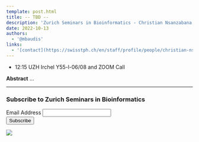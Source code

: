 ```yaml
---
template: post.html
title: -- TBD --
description: 'Zurich Seminars in Bioinformatics - Christian Nsanzabana'
date: 2022-10-13
authors:
  - '@mbaudis'
links:
  - '[contact](https://swisstph.ch/en/staff/profile/people/christian-nsanzabana/)'
---
```


* 12:15 UZH Irchel Y55-l-06/08 and ZOOM Call

**Abstract** ...

<!--more-->


---

<!-- Begin Mailchimp Signup Form -->
<link href="//cdn-images.mailchimp.com/embedcode/classic-071822.css" rel="stylesheet" type="text/css">
<style type="text/css">
</style>
<div id="mc_embed_signup">
    <form action="https://compbiozurich.us4.list-manage.com/subscribe/post?u=0141fde44f8e02ca53020666b&amp;id=3a49cab6bf&amp;f_id=003381e8f0" method="post" id="mc-embedded-subscribe-form" name="mc-embedded-subscribe-form" class="validate" target="_blank" novalidate>
        <div id="mc_embed_signup_scroll">
        <h3>Subscribe to Zurich Seminars in Bioinformatics</h3>
<div class="mc-field-group">
  <label for="mce-EMAIL">Email Address</label>
  <input type="email" value="" name="EMAIL" class="required email" id="mce-EMAIL" required>
  <span id="mce-EMAIL-HELPERTEXT" class="helper_text"></span>
</div>
  <div id="mce-responses" class="clear foot">
    <div class="response" id="mce-error-response" style="display:none"></div>
    <div class="response" id="mce-success-response" style="display:none"></div>
  </div>    <!-- real people should not fill this in and expect good things - do not remove this or risk form bot signups-->
    <div style="position: absolute; left: -5000px;" aria-hidden="true"><input type="text" name="b_0141fde44f8e02ca53020666b_3a49cab6bf" tabindex="-1" value=""></div>
        <div class="optionalParent">
            <div class="clear foot">
                <input type="submit" value="Subscribe" name="subscribe" id="mc-embedded-subscribe" class="button">
                <p class="brandingLogo"><a href="http://eepurl.com/h-TZ9D" title="Mailchimp - email marketing made easy and fun"><img src="https://eep.io/mc-cdn-images/template_images/branding_logo_text_dark_dtp.svg"></a></p>
            </div>
        </div>
    </div>
</form>
</div>
<script type='text/javascript' src='//s3.amazonaws.com/downloads.mailchimp.com/js/mc-validate.js'></script>
<script type='text/javascript'>
  (
    function($) {
      window.fnames = new Array();
      window.ftypes = new Array();
      fnames[0]='EMAIL';
      ftypes[0]='email';
      fnames[1]='FNAME';
      ftypes[1]='text';
      fnames[2]='LNAME';
      ftypes[2]='text';
      fnames[3]='ADDRESS';
      ftypes[3]='address';
      fnames[4]='PHONE';
      ftypes[4]='phone';
      fnames[5]='BIRTHDAY';
      ftypes[5]='birthday';
    }(jQuery)
  );
  var $mcj = jQuery.noConflict(true);
</script>
<!--End mc_embed_signup-->